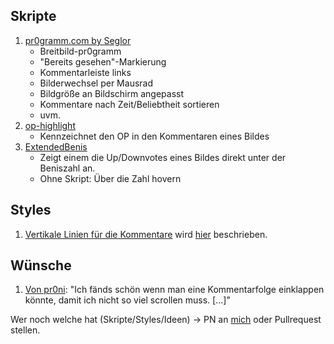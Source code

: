 ## Skripte
1. [pr0gramm.com by Seglor](https://github.com/Seglormeister/pr0gramm.com-by-Seglor)
   - Breitbild-pr0gramm
   - "Bereits gesehen"-Markierung
   - Kommentarleiste links
   - Bilderwechsel per Mausrad
   - Bildgröße an Bildschirm angepasst
   - Kommentare nach Zeit/Beliebtheit sortieren
   - uvm.
2. [op-highlight](https://github.com/pr0nopoly/op-highlight/)
   - Kennzeichnet den OP in den Kommentaren eines Bildes
3. [ExtendedBenis](http://vikenemesh.groupc.de/files/ExtendedBenis.user.js)
   - Zeigt einem die Up/Downvotes eines Bildes direkt unter der Beniszahl an.
   - Ohne Skript: Über die Zahl hovern

## Styles
1. [Vertikale Linien für die Kommentare](https://userstyles.org/styles/109047) wird [hier](http://pr0gramm.com/new/545214) beschrieben.

## Wünsche
1. [Von pr0ni](http://pr0gramm.com/new/545214:comment2708367): "Ich fänds schön wenn man eine Kommentarfolge einklappen könnte, damit ich nicht so viel scrollen muss. [...]"

Wer noch welche hat (Skripte/Styles/Ideen) -> PN an [mich](http://pr0gramm.com/user/holzmaster) oder Pullrequest stellen.
